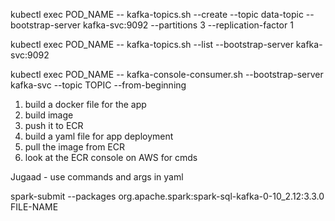 <!-- to create kafka topic  -->
kubectl exec POD_NAME -- kafka-topics.sh --create --topic data-topic --bootstrap-server kafka-svc:9092 --partitions 3  --replication-factor 1


<!-- to check all the topics  -->
kubectl exec POD_NAME -- kafka-topics.sh --list --bootstrap-server kafka-svc:9092

<!-- keep listening to kafk-topic -->
kubectl exec POD_NAME -- kafka-console-consumer.sh --bootstrap-server kafka-svc --topic TOPIC --from-beginning


<!-- For building image and pushing to ECR -->
1. build a docker file for the app
2. build image 
3. push it to ECR
4. build a yaml file for app deployment 
5. pull the image from ECR
6. look at the ECR console on AWS for cmds 


<!-- when pods fail to start and gives crashloopbackoff -->
Jugaad - use commands and args in yaml


<!-- to run pyspark app -->
spark-submit --packages org.apache.spark:spark-sql-kafka-0-10_2.12:3.3.0 FILE-NAME
